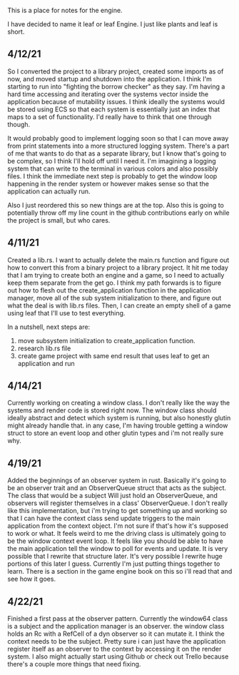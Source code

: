 This is a place for notes for the engine.

I have decided to name it leaf or leaf Engine. I just like plants and leaf is short.

## 4/12/21

So I converted the project to a library project, created some imports as of now,
and moved startup and shutdown into the application. I think I'm starting to run into
"fighting the borrow checker" as they say. I'm having a hard time accessing and iterating
over the systems vector inside the application because of mutability issues. I think ideally
the systems would be stored using ECS so that each system is essentially just an index that maps
to a set of functionality. I'd really have to think that one through though.

It would probably good to implement logging soon so that I can move away from print
statements into a more structured logging system. There's a part of me that wants to
do that as a separate library, but I know that's going to be complex, so I think I'll hold off until
I need it. I'm imagining a logging system that can write to the terminal in various colors
and also possibly files. I think the immediate next step is probably to get the window loop happening
in the render system or however makes sense so that the application can actually run.

Also I just reordered this so new things are at the top. Also this is going to
potentially throw off my line count in the github contributions early on while
the project is small, but who cares.

## 4/11/21

Created a lib.rs. I want to actually delete the main.rs function and figure out
how to convert this from a binary project to a library project. It hit me today
that I am trying to create both an engine and a game, so I need to actually keep
them separate from the get go. I think my path forwards is to figure out how to
flesh out the create_application function in the application manager, move all of
the sub system initialization to there, and figure out what the deal is with lib.rs
files. Then, I can create an empty shell of a game using leaf that I'll use to test
everything.

In a nutshell, next steps are:
1. move subsystem initialization to create_application function.
2. research lib.rs file
3. create game project with same end result that uses leaf to get an application
and run

## 4/14/21

Currently working on creating a window class. I don't really like the way the
systems and render code is stored right now. The window class should ideally abstract
and detect which system is running, but also honestly glutin might already handle that.
in any case, I'm having trouble getting a window struct to store an event loop
and other glutin types and i'm not really sure why.

## 4/19/21

Added the beginnings of an observer system in rust. Basically it's going to be an observer
trait and an ObserverQueue struct that acts as the subject. The class that would be a subject Will
just hold an ObserverQueue, and observers will register themselves in a class' ObserverQueue.
I don't really like this implementation, but i'm trying to get something up and working so that I can have
the context class send update triggers to the main application from the context object.
I'm not sure if that's how it's supposed to work or what. It feels weird to me the driving class
is ultimately going to be the window context event loop. It feels like you should be able to
have the main application tell the window to poll for events and update. It is very possible that
I rewrite that structure later. It's very possible I rewrite huge portions of this later I guess.
Currently I'm just putting things together to learn. There is a section in the game engine book on
this so i'll read that and see how it goes.

## 4/22/21

Finished a first pass at the observer pattern. Currently the window64 class is a subject
and the application manager is an observer. the window class holds an Rc with a RefCell
of a dyn observer so it can mutate it. I think the context needs to be the subject. Pretty sure
i can just have the application register itself as an observer to the context by accessing it on
the render system. I also might actually start using Github or check out Trello because
there's a couple more things that need fixing.
